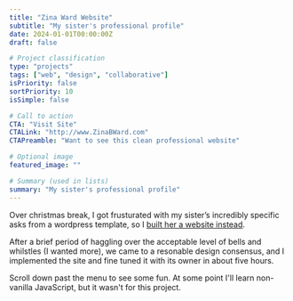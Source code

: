 ```yaml
---
title: "Zina Ward Website"
subtitle: "My sister's professional profile"
date: 2024-01-01T00:00:00Z
draft: false

# Project classification
type: "projects"
tags: ["web", "design", "collaborative"]
isPriority: false
sortPriority: 10
isSimple: false

# Call to action
CTA: "Visit Site"
CTALink: "http://www.ZinaBWard.com"
CTAPreamble: "Want to see this clean professional website"

# Optional image
featured_image: ""

# Summary (used in lists)
summary: "My sister's professional profile"
---
```


Over christmas break, I got frusturated with my sister’s incredibly specific asks from a wordpress template, so I [built her a website instead](http://zinabward.com/index.html). 

After a brief period of haggling over the acceptable level of bells and whilstles (I wanted more), we came to a resonable design consensus, and I implemented the site and fine tuned it with its owner in about five hours.

Scroll down past the menu to see some fun. At some point I'll learn non-vanilla JavaScript, but it wasn't for this project.
